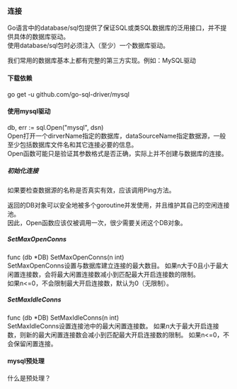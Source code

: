 <h3>连接</h3>
Go语言中的database/sql包提供了保证SQL或类SQL数据库的泛用接口，并不提供具体的数据库驱动。<br>
使用database/sql包时必须注入（至少）一个数据库驱动。<br>

我们常用的数据库基本上都有完整的第三方实现。例如：MySQL驱动<br>

<h4>下载依赖</h4>
go get -u github.com/go-sql-driver/mysql <br>

<h4>使用mysql驱动</h4>

db, err := sql.Open("mysql", dsn)<br>
Open打开一个dirverName指定的数据库，dataSourceName指定数据源，一般至少包括数据库文件名和其它连接必要的信息。<br>
Open函数可能只是验证其参数格式是否正确，实际上并不创建与数据库的连接。<br>

<h5>初始化连接</h5>
如果要检查数据源的名称是否真实有效，应该调用Ping方法。<br>

返回的DB对象可以安全地被多个goroutine并发使用，并且维护其自己的空闲连接池。<br>
因此，Open函数应该仅被调用一次，很少需要关闭这个DB对象。<br>

<h5>SetMaxOpenConns</h5>
func (db *DB) SetMaxOpenConns(n int)<br>
SetMaxOpenConns设置与数据库建立连接的最大数目。 如果n大于0且小于最大闲置连接数，会将最大闲置连接数减小到匹配最大开启连接数的限制。<br>
如果n<=0，不会限制最大开启连接数，默认为0（无限制）。<br>

<h5>SetMaxIdleConns</h5>
func (db *DB) SetMaxIdleConns(n int)<br>
SetMaxIdleConns设置连接池中的最大闲置连接数。 如果n大于最大开启连接数，则新的最大闲置连接数会减小到匹配最大开启连接数的限制。 如果n<=0，不会保留闲置连接。<br>

<h4>mysql预处理</h4>
什么是预处理？<br>
